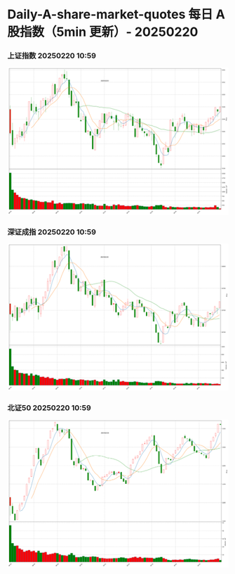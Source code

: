 
# Daily-A-share-market-quotes 每日 A 股指数（5min 更新）- 20250220

### 上证指数 20250220 10:59
![](./fig/2025/2/20250220-sh000001.png)

### 深证成指 20250220 10:59
![](./fig/2025/2/20250220-sz399001.png)

### 北证50 20250220 10:59
![](./fig/2025/2/20250220-bj899050.png)
